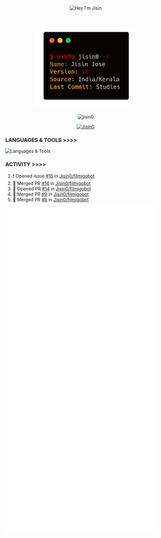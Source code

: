 <p align="center"> <img align="center" src="https://readme-typing-svg.herokuapp.com/?font=Anton%20SC&color=%238A0303&size=20&duration=4000&vCenter=true&width=350&height=40&lines=%F0%9F%91%8B+Hey+I%27m+Jisin;Wanna+Learn+More+About+me%3f" alt="Hey I'm Jisin" /> </p>&nbsp;&nbsp;
<p align="center"> <img align="center" src="./carbon.png" alt="Info Carbon" style="width: 320px; border-radius: 10%;"/> </p>
<p align="center"> <img align="center" src="https://github-readme-stats.vercel.app/api?username=jisin0&show_icons=true&theme=shadow_red" alt="jisin0" /> </p>
<p align="center"> <a href="https://github.com/Jisin0"><img src="https://github-profile-trophy.vercel.app/?username=Jisin0&theme=dark_lover&no-frame=true&column=6&" alt="Jisin0" /></a> </p>


### LANGUAGES & TOOLS >>>>

![Languages & Tools](https://skillicons.dev/icons?i=golang,rust,vscode,docker,git,github,linux,heroku,postgresql,redis,mongodb,java,html,py,cpp,graphql,js,vercel,flutter,ts,next,vim,tailwind,sublime,postman,bash,cloudflare,django,react,flask&perline=10)

### ACTIVITY >>>>
<!--START_SECTION:activity-->
1. ❗ Opened issue [#15](https://github.com/Jisin0/filmigobot/issues/15) in [Jisin0/filmigobot](https://github.com/Jisin0/filmigobot)
2. 🎉 Merged PR [#14](https://github.com/Jisin0/filmigobot/pull/14) in [Jisin0/filmigobot](https://github.com/Jisin0/filmigobot)
3. 💪 Opened PR [#14](https://github.com/Jisin0/filmigobot/pull/14) in [Jisin0/filmigobot](https://github.com/Jisin0/filmigobot)
4. 🎉 Merged PR [#9](https://github.com/Jisin0/filmigobot/pull/9) in [Jisin0/filmigobot](https://github.com/Jisin0/filmigobot)
5. 🎉 Merged PR [#8](https://github.com/Jisin0/filmigobot/pull/8) in [Jisin0/filmigobot](https://github.com/Jisin0/filmigobot)
<!--END_SECTION:activity-->

![Activity](./github-metrics.svg)
